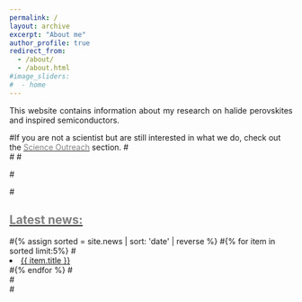 ```yaml
---
permalink: /
layout: archive
excerpt: "About me"
author_profile: true
redirect_from:
  - /about/
  - /about.html
#image_sliders:
#  - home
---
```

<p align= "justify">
This website contains information about my research on halide perovskites and inspired semiconductors.

#If you are not a scientist but are still interested in what we do, check out the <a href="{{site.github.#url}}/outreach"><span style="color:gray">Science Outreach</span></a> section.
#<br>
#<hr-bold>
#<br>

#<div style="text-align:left; vertical-align: middle border-left: 500px">
#<h2><a href="{{site.github.url}}/news"><span style="color:gray">Latest news:</span></a></h2>
#{% assign sorted = site.news | sort: 'date' | reverse %}
#{% for item in sorted limit:5%}
#<li><a href="{{ item.url }}">{{ item.title }}</a></li>
#{% endfor %}
#<br>
#</div>
#<br>
